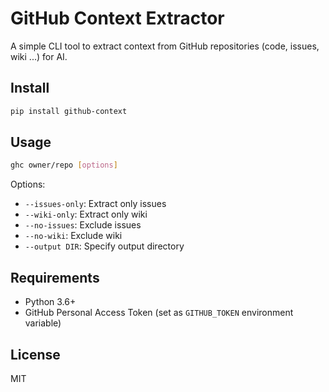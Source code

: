 # GitHub Context Extractor

A simple CLI tool to extract context from GitHub repositories (code, issues, wiki ...) for AI.

## Install

```bash
pip install github-context
```

## Usage

```bash
ghc owner/repo [options]
```

Options:
- `--issues-only`: Extract only issues
- `--wiki-only`: Extract only wiki
- `--no-issues`: Exclude issues
- `--no-wiki`: Exclude wiki
- `--output DIR`: Specify output directory

## Requirements

- Python 3.6+
- GitHub Personal Access Token (set as `GITHUB_TOKEN` environment variable)

## License

MIT
